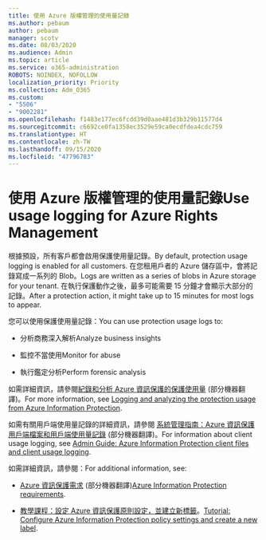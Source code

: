 ```yaml
---
title: 使用 Azure 版權管理的使用量記錄
ms.author: pebaum
author: pebaum
manager: scotv
ms.date: 08/03/2020
ms.audience: Admin
ms.topic: article
ms.service: o365-administration
ROBOTS: NOINDEX, NOFOLLOW
localization_priority: Priority
ms.collection: Adm_O365
ms.custom:
- "5506"
- "9002281"
ms.openlocfilehash: f1483e177ec6fcdd39d0aae481d3b329b11577d4
ms.sourcegitcommit: c6692ce0fa1358ec3529e59ca0ecdfdea4cdc759
ms.translationtype: HT
ms.contentlocale: zh-TW
ms.lasthandoff: 09/15/2020
ms.locfileid: "47796783"
---
```

# <a name="use-usage-logging-for-azure-rights-management"></a><span data-ttu-id="4fb63-102">使用 Azure 版權管理的使用量記錄</span><span class="sxs-lookup"><span data-stu-id="4fb63-102">Use usage logging for Azure Rights Management</span></span>

<span data-ttu-id="4fb63-103">根據預設，所有客戶都會啟用保護使用量記錄。</span><span class="sxs-lookup"><span data-stu-id="4fb63-103">By default, protection usage logging is enabled for all customers.</span></span> <span data-ttu-id="4fb63-104">在您租用戶者的 Azure 儲存區中，會將記錄寫成一系列的 Blob。</span><span class="sxs-lookup"><span data-stu-id="4fb63-104">Logs are written as a series of blobs in Azure storage for your tenant.</span></span> <span data-ttu-id="4fb63-105">在執行保護動作之後，最多可能需要 15 分鐘才會顯示大部分的記錄。</span><span class="sxs-lookup"><span data-stu-id="4fb63-105">After a protection action, it might take up to 15 minutes for most logs to appear.</span></span>

<span data-ttu-id="4fb63-106">您可以使用保護使用量記錄：</span><span class="sxs-lookup"><span data-stu-id="4fb63-106">You can use protection usage logs to:</span></span>

- <span data-ttu-id="4fb63-107">分析商務深入解析</span><span class="sxs-lookup"><span data-stu-id="4fb63-107">Analyze business insights</span></span>

- <span data-ttu-id="4fb63-108">監控不當使用</span><span class="sxs-lookup"><span data-stu-id="4fb63-108">Monitor for abuse</span></span>

- <span data-ttu-id="4fb63-109">執行鑑定分析</span><span class="sxs-lookup"><span data-stu-id="4fb63-109">Perform forensic analysis</span></span>

<span data-ttu-id="4fb63-110">如需詳細資訊，請參閱[紀錄和分析 Azure 資訊保護的保護使用量](https://docs.microsoft.com/azure/information-protection/log-analyze-usage) (部分機器翻譯)。</span><span class="sxs-lookup"><span data-stu-id="4fb63-110">For more information, see [Logging and analyzing the protection usage from Azure Information Protection](https://docs.microsoft.com/azure/information-protection/log-analyze-usage).</span></span>

<span data-ttu-id="4fb63-111">如需有關用戶端使用量記錄的詳細資訊，請參閱 [系統管理指南：Azure 資訊保護用戶端檔案和用戶端使用量記錄](https://docs.microsoft.com/azure/information-protection/rms-client/client-admin-guide-files-and-logging) (部分機器翻譯)。</span><span class="sxs-lookup"><span data-stu-id="4fb63-111">For information about client usage logging, see [Admin Guide: Azure Information Protection client files and client usage logging](https://docs.microsoft.com/azure/information-protection/rms-client/client-admin-guide-files-and-logging).</span></span>

<span data-ttu-id="4fb63-112">如需詳細資訊，請參閱：</span><span class="sxs-lookup"><span data-stu-id="4fb63-112">For additional information, see:</span></span>

- <span data-ttu-id="4fb63-113">[Azure 資訊保護需求](https://docs.microsoft.com/azure/information-protection/get-started/requirements) (部分機器翻譯)</span><span class="sxs-lookup"><span data-stu-id="4fb63-113">[Azure Information Protection requirements](https://docs.microsoft.com/azure/information-protection/get-started/requirements).</span></span>
    
- <span data-ttu-id="4fb63-114">[教學課程：設定 Azure 資訊保護原則設定，並建立新標籤](https://docs.microsoft.com/azure/information-protection/get-started/infoprotect-quick-start-tutorial)。</span><span class="sxs-lookup"><span data-stu-id="4fb63-114">[Tutorial: Configure Azure Information Protection policy settings and create a new label](https://docs.microsoft.com/azure/information-protection/get-started/infoprotect-quick-start-tutorial).</span></span>